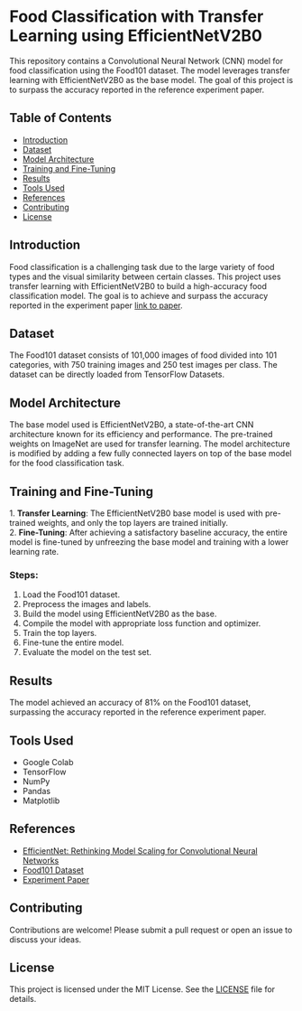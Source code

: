 <h1>Food Classification with Transfer Learning using EfficientNetV2B0</h1>

<p>This repository contains a Convolutional Neural Network (CNN) model for food classification using the Food101 dataset. The model leverages transfer learning with EfficientNetV2B0 as the base model. The goal of this project is to surpass the accuracy reported in the reference experiment paper.</p>

<h2>Table of Contents</h2>
<ul>
  <li><a href="#introduction">Introduction</a></li>
  <li><a href="#dataset">Dataset</a></li>
  <li><a href="#model-architecture">Model Architecture</a></li>
  <li><a href="#training-and-fine-tuning">Training and Fine-Tuning</a></li>
  <li><a href="#results">Results</a></li>
  <li><a href="#tools-used">Tools Used</a></li>
  <li><a href="#references">References</a></li>
  <li><a href="#contributing">Contributing</a></li>
  <li><a href="#license">License</a></li>
</ul>

<h2 id="introduction">Introduction</h2>
<p>Food classification is a challenging task due to the large variety of food types and the visual similarity between certain classes. This project uses transfer learning with EfficientNetV2B0 to build a high-accuracy food classification model. The goal is to achieve and surpass the accuracy reported in the experiment paper <a href="https://data.vision.ee.ethz.ch/cvl/datasets_extra/food-101/static/bossard_eccv14_food-101.pdf">link to paper</a>.</p>

<h2 id="dataset">Dataset</h2>
<p>The Food101 dataset consists of 101,000 images of food divided into 101 categories, with 750 training images and 250 test images per class. The dataset can be directly loaded from TensorFlow Datasets.</p>

<h2 id="model-architecture">Model Architecture</h2>
<p>The base model used is EfficientNetV2B0, a state-of-the-art CNN architecture known for its efficiency and performance. The pre-trained weights on ImageNet are used for transfer learning. The model architecture is modified by adding a few fully connected layers on top of the base model for the food classification task.</p>

<h2 id="training-and-fine-tuning">Training and Fine-Tuning</h2>
<p>1. <strong>Transfer Learning</strong>: The EfficientNetV2B0 base model is used with pre-trained weights, and only the top layers are trained initially.<br>
2. <strong>Fine-Tuning</strong>: After achieving a satisfactory baseline accuracy, the entire model is fine-tuned by unfreezing the base model and training with a lower learning rate.</p>

<h3>Steps:</h3>
<ol>
  <li>Load the Food101 dataset.</li>
  <li>Preprocess the images and labels.</li>
  <li>Build the model using EfficientNetV2B0 as the base.</li>
  <li>Compile the model with appropriate loss function and optimizer.</li>
  <li>Train the top layers.</li>
  <li>Fine-tune the entire model.</li>
  <li>Evaluate the model on the test set.</li>
</ol>

<h2 id="results">Results</h2>
<p>The model achieved an accuracy of 81% on the Food101 dataset, surpassing the accuracy reported in the reference experiment paper.</p>

<h2 id="tools-used">Tools Used</h2>
<ul>
  <li>Google Colab</li>
  <li>TensorFlow</li>
  <li>NumPy</li>
  <li>Pandas</li>
  <li>Matplotlib</li>
</ul>

<h2 id="references">References</h2>
<ul>
  <li><a href="https://arxiv.org/abs/1905.11946">EfficientNet: Rethinking Model Scaling for Convolutional Neural Networks</a></li>
  <li><a href="https://www.tensorflow.org/datasets/catalog/food101">Food101 Dataset</a></li>
  <li><a href="https://data.vision.ee.ethz.ch/cvl/datasets_extra/food-101/static/bossard_eccv14_food-101.pdf">Experiment Paper</a></li>
</ul>

<h2 id="contributing">Contributing</h2>
<p>Contributions are welcome! Please submit a pull request or open an issue to discuss your ideas.</p>

<h2 id="license">License</h2>
<p>This project is licensed under the MIT License. See the <a href="LICENSE">LICENSE</a> file for details.</p>

</body>
</html>
